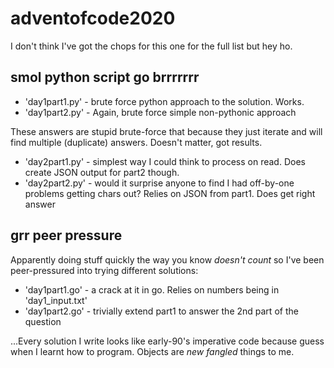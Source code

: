 # adventofcode2020

I don't think I've got the chops for this one for the full list but hey ho.

## smol python script go brrrrrrr

  * 'day1part1.py' - brute force python approach to the solution. Works.
  * 'day1part2.py' - Again, brute force simple non-pythonic approach

These answers are stupid brute-force that because they just iterate and
will find multiple (duplicate) answers. Doesn't matter, got results.

  * 'day2part1.py' - simplest way I could think to process on read. Does create JSON output for part2 though.
  * 'day2part2.py' - would it surprise anyone to find I had off-by-one problems getting chars out? Relies on JSON from part1. Does get right answer


## grr peer pressure

Apparently doing stuff quickly the way you know _doesn't count_ so I've been
peer-pressured into trying different solutions:

  * 'day1part1.go' - a crack at it in go. Relies on numbers being in 'day1_input.txt'
  * 'day1part2.go' - trivially extend part1 to answer the 2nd part of the question


...Every solution I write looks like early-90's imperative code because guess when
I learnt how to program. Objects are _new fangled_ things to me.
